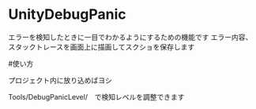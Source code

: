 # UnityDebugPanic

エラーを検知したときに一目でわかるようにするための機能です
エラー内容、スタックトレースを画面上に描画してスクショを保存します

#使い方

プロジェクト内に放り込めばヨシ

Tools/DebugPanicLevel/　で検知レベルを調整できます
